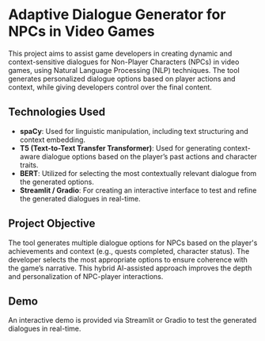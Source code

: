 # Adaptive Dialogue Generator for NPCs in Video Games

This project aims to assist game developers in creating dynamic and context-sensitive dialogues for Non-Player Characters (NPCs) in video games, using Natural Language Processing (NLP) techniques. The tool generates personalized dialogue options based on player actions and context, while giving developers control over the final content.

## Technologies Used

- **spaCy**: Used for linguistic manipulation, including text structuring and context embedding.
- **T5 (Text-to-Text Transfer Transformer)**: Used for generating context-aware dialogue options based on the player’s past actions and character traits.
- **BERT**: Utilized for selecting the most contextually relevant dialogue from the generated options.
- **Streamlit / Gradio**: For creating an interactive interface to test and refine the generated dialogues in real-time.

## Project Objective

The tool generates multiple dialogue options for NPCs based on the player's achievements and context (e.g., quests completed, character status). The developer selects the most appropriate options to ensure coherence with the game’s narrative. This hybrid AI-assisted approach improves the depth and personalization of NPC-player interactions.

## Demo

An interactive demo is provided via Streamlit or Gradio to test the generated dialogues in real-time.
